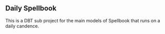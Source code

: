 ## Daily Spellbook

This is a DBT sub project for the main models of Spellbook that runs on a daily candence.